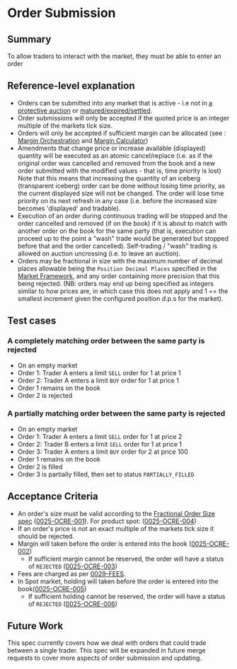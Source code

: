 # Order Submission

## Summary

To allow traders to interact with the market, they must be able to enter an order

## Reference-level explanation

- Orders can be submitted into any market that is active - i.e not in [a protective auction](./0026-AUCT-auctions.md) or [matured/expired/settled](./0043-MKTL-market_lifecycle.md).
- Order submissions will only be accepted if the quoted price is an integer multiple of the markets tick size.
- Orders will only be accepted if sufficient margin can be allocated (see : [Margin Orchestration](./0010-MARG-margin_orchestration.md) and [Margin Calculator](./0019-MCAL-margin_calculator.md))
- Amendments that change price or increase available (displayed) quantity will be executed as an atomic cancel/replace (i.e. as if the original order was cancelled and removed from the book and a new order submitted with the modified values - that is, time priority is lost)
Note that this means that increasing the quantity of an iceberg (transparent iceberg) order can be done without losing time priority, as the current displayed size will not be changed.
The order will lose time priority on its next refresh in any case (i.e. before the increased size becomes 'displayed' and tradable).
- Execution of an order during continuous trading will be stopped and the order cancelled and removed (if on the book) if it is about to match with another order on the book for the same party (that is, execution can proceed up to the point a "wash" trade would be generated but stopped before that and the order cancelled).
Self-trading / "wash" trading is allowed on auction uncrossing (i.e. to leave an auction).
- Orders may be fractional in size with the maximum number of decimal places allowable being the `Position Decimal Places` specified in the [Market Framework](./0001-MKTF-market_framework.md), and any order containing more precision that this being rejected. (NB: orders may end up being specified as integers similar to how prices are, in which case this does not apply and 1 == the smallest increment given the configured position d.p.s for the market).

## Test cases

### A completely matching order between the same party is rejected

- On an empty market
- Order 1: Trader A enters a limit `SELL` order for 1 at price 1
- Order 2: Trader A enters a limit `BUY` order for 1 at price 1
- Order 1 remains on the book
- Order 2 is rejected

### A partially matching order between the same party is rejected

- On an empty market
- Order 1: Trader A enters a limit `SELL` order for 1 at price 2
- Order 2: Trader B enters a limit `SELL` order for 1 at price 1
- Order 3: Trader A enters a limit `BUY` order for 2 at price 100
- Order 1 remains on the book
- Order 2 is filled
- Order 3 is partially filled, then set to status `PARTIALLY_FILLED`

## Acceptance Criteria

- An order's size must be valid according to the [Fractional Order Size spec](./0052-FPOS-fractional_orders_positions.md)  (<a name="0025-OCRE-001" href="#0025-OCRE-001">0025-OCRE-001</a>). For product spot: (<a name="0025-OCRE-004" href="#0025-OCRE-004">0025-OCRE-004</a>)
- If an order's price is not an exact multiple of the markets tick size it should be rejected.
- Margin will taken before the order is entered into the book (<a name="0025-OCRE-002" href="#0025-OCRE-002">0025-OCRE-002</a>)
  - If sufficient margin cannot be reserved, the order will have a status of `REJECTED` (<a name="0025-OCRE-003" href="#0025-OCRE-003">0025-OCRE-003</a>)
- Fees are charged as per [0029-FEES](./0029-FEES-fees.md).
- In Spot market, holding will taken before the order is entered into the book(<a name="0025-OCRE-005" href="#0025-OCRE-005">0025-OCRE-005</a>)
  - If sufficient holding cannot be reserved, the order will have a status of `REJECTED` (<a name="0025-OCRE-006" href="#0025-OCRE-006">0025-OCRE-006</a>)

## Future Work

This spec currently covers how we deal with orders that could trade between a single trader. This spec will be expanded in future merge requests to cover more aspects of order submission and updating.
